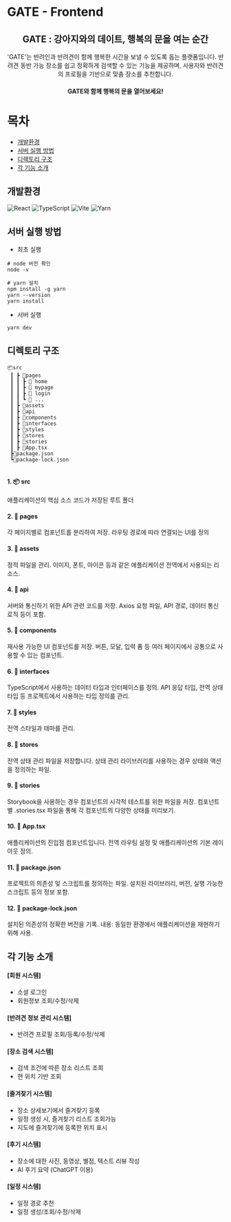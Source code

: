 # GATE - Frontend
<div align="center">
<h2>GATE : 강아지와의 데이트, 행복의 문을 여는 순간</h2>

'GATE'는 반려인과 반려견이 함께 행복한 시간을 보낼 수 있도록 돕는 플랫폼입니다. 반려견 동반 가능 장소를 쉽고 정확하게 검색할 수 있는 기능을 제공하며, 사용자와 반려견의 프로필을 기반으로 맞춤 장소를 추천합니다. 

#### GATE와 함께 행복의 문을 열어보세요!
</div>


# 목차
- [개발환경](#개발환경) 
- [서버 실행 방법](#서버-실행-방법)
- [디렉토리 구조](#디렉토리-구조)
- [각 기능 소개](#각-기능-소개)

## 개발환경
![React](https://img.shields.io/badge/react-%2320232a.svg?style=for-the-badge&logo=react&logoColor=%2361DAFB) ![TypeScript](https://img.shields.io/badge/typescript-%23007ACC.svg?style=for-the-badge&logo=typescript&logoColor=white) ![Vite](https://img.shields.io/badge/vite-%23646CFF.svg?style=for-the-badge&logo=vite&logoColor=white) ![Yarn](https://img.shields.io/badge/yarn-%232C8EBB.svg?style=for-the-badge&logo=yarn&logoColor=white)

## 서버 실행 방법

- 최초 실행
```
# node 버전 확인
node -v

# yarn 설치
npm install -g yarn
yarn --version
yarn install 

```

- 서버 실행 
```
yarn dev
```

## 디렉토리 구조
```
📦src
 ┃ ┣ 📂pages
 ┃ ┃ ┣ 📂 home
 ┃ ┃ ┣ 📂 mypage
 ┃ ┃ ┣ 📂 login
 ┃ ┃ ┗ 📂 ...
 ┃ ┣ 📂assets
 ┃ ┣ 📂api
 ┃ ┣ 📂components
 ┃ ┣ 📂interfaces
 ┃ ┣ 📂styles
 ┃ ┣ 📂stores
 ┃ ┣ 📂stories
 ┃ ┣ 📜App.tsx
 ┣📜package.json
 ┗📜package-lock.json
 
```
#### 1. 📦 src
애플리케이션의 핵심 소스 코드가 저장된 루트 폴더

#### 2. 📂 pages
각 페이지별로 컴포넌트를 분리하여 저장. 라우팅 경로에 따라 연결되는 UI를 정의

#### 3. 📂 assets
정적 파일을 관리.
이미지, 폰트, 아이콘 등과 같은 애플리케이션 전역에서 사용되는 리소스.

#### 4. 📂 api
서버와 통신하기 위한 API 관련 코드를 저장. Axios 요청 파일, API 경로, 데이터 통신 로직 등이 포함.
#### 5. 📂 components
재사용 가능한 UI 컴포넌트를 저장. 버튼, 모달, 입력 폼 등 여러 페이지에서 공통으로 사용할 수 있는 컴포넌트.
#### 6. 📂 interfaces
TypeScript에서 사용하는 데이터 타입과 인터페이스를 정의.
API 응답 타입, 전역 상태 타입 등 프로젝트에서 사용하는 타입 정의를 관리.
#### 7. 📂 styles
전역 스타일과 테마를 관리.
#### 8. 📂 stores
전역 상태 관리 파일을 저장합니다. 상태 관리 라이브러리를 사용하는 경우 상태와 액션을 정의하는 파일.
#### 9. 📂 stories
Storybook을 사용하는 경우 컴포넌트의 시각적 테스트를 위한 파일을 저장.
컴포넌트별 .stories.tsx 파일을 통해 각 컴포넌트의 다양한 상태를 미리보기.
#### 10. 📜 App.tsx
애플리케이션의 진입점 컴포넌트입니다.
전역 라우팅 설정 및 애플리케이션의 기본 레이아웃 정의.
#### 11. 📜 package.json
프로젝트의 의존성 및 스크립트를 정의하는 파일.
설치된 라이브러리, 버전, 실행 가능한 스크립트 등의 정보 포함.
#### 12. 📜 package-lock.json
설치된 의존성의 정확한 버전을 기록.
내용:
동일한 환경에서 애플리케이션을 재현하기 위해 사용.


## 각 기능 소개 
#### [회원 시스템]
- 소셜 로그인
- 회원정보 조회/수정/삭제

#### [반려견 정보 관리 시스템]
- 반려견 프로필 조회/등록/수정/삭제

#### [장소 검색 시스템]
- 검색 조건에 따른 장소 리스트 조회
- 현 위치 기반 조회

#### [즐겨찾기 시스템]
- 장소 상세보기에서 즐겨찾기 등록
- 일정 생성 시, 즐겨찾기 리스트 조회가능
- 지도에 즐겨찾기에 등록한 위치 표시

#### [후기 시스템]
- 장소에 대한 사진, 동영상, 별점, 텍스트 리뷰 작성
- AI 후기 요약 (ChatGPT 이용)

#### [일정 시스템]
- 일정 경로 추천
- 일정 생성/조회/수정/삭제